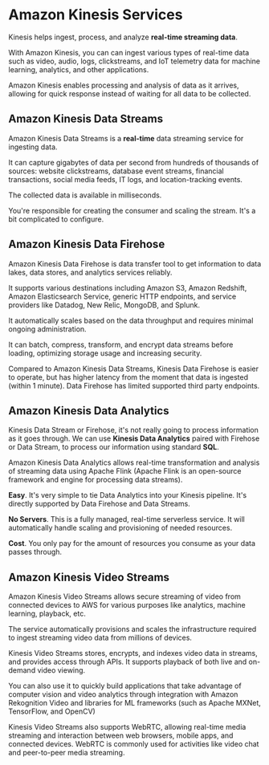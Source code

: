 # Amazon Kinesis Services

Kinesis helps ingest, process, and analyze **real-time streaming data**.

With Amazon Kinesis, you can can ingest various types of real-time data such as video, audio, logs, clickstreams, and IoT telemetry data for machine learning, analytics, and other applications.

Amazon Kinesis enables processing and analysis of data as it arrives, allowing for quick response instead of waiting for all data to be collected.


## Amazon Kinesis Data Streams

Amazon Kinesis Data Streams is a **real-time** data streaming service for ingesting data.

It can capture gigabytes of data per second from hundreds of thousands of sources: website clickstreams, database event streams, financial transactions, social media feeds, IT logs, and location-tracking events.

The collected data is available in milliseconds.

You're responsible for creating the consumer and scaling the stream. It's a bit complicated to configure.
 

## Amazon Kinesis Data Firehose

Amazon Kinesis Data Firehose is data transfer tool to get information to data lakes, data stores, and analytics services reliably.

It supports various destinations including Amazon S3, Amazon Redshift, Amazon Elasticsearch Service, generic HTTP endpoints, and service providers like Datadog, New Relic, MongoDB, and Splunk.

It automatically scales based on the data throughput and requires minimal ongoing administration.

It can batch, compress, transform, and encrypt data streams before loading, optimizing storage usage and increasing security.

Compared to Amazon Kinesis Data Streams, Kinesis Data Firehose is easier to operate, but has higher latency from the moment that data is ingested (within 1 minute). Data Firehose has limited supported third party endpoints.


## Amazon Kinesis Data Analytics

Kinesis Data Stream or Firehose, it's not really going to process information as it goes through. We can use **Kinesis Data Analytics** paired with Firehose or Data Stream, to process our information using standard **SQL**.

Amazon Kinesis Data Analytics allows real-time transformation and analysis of streaming data using Apache Flink (Apache Flink is an open-source framework and engine for processing data streams).

**Easy**. It's very simple to tie Data Analytics into your Kinesis pipeline. It's directly supported by Data Firehose and Data Streams.

**No Servers**. This is a fully managed, real-time serverless service. It will automatically handle scaling and provisioning of needed resources.

**Cost**. You only pay for the amount of resources you consume as your data passes through.


## Amazon Kinesis Video Streams

Amazon Kinesis Video Streams allows secure streaming of video from connected devices to AWS for various purposes like analytics, machine learning, playback, etc.

The service automatically provisions and scales the infrastructure required to ingest streaming video data from millions of devices.

Kinesis Video Streams stores, encrypts, and indexes video data in streams, and provides access through APIs. It supports playback of both live and on-demand video viewing.

You can also use it to quickly build applications that take advantage of computer vision and video analytics through integration with Amazon Rekognition Video and libraries for ML frameworks (such as Apache MXNet, TensorFlow, and OpenCV)

Kinesis Video Streams also supports WebRTC, allowing real-time media streaming and interaction between web browsers, mobile apps, and connected devices. WebRTC is commonly used for activities like video chat and peer-to-peer media streaming.
